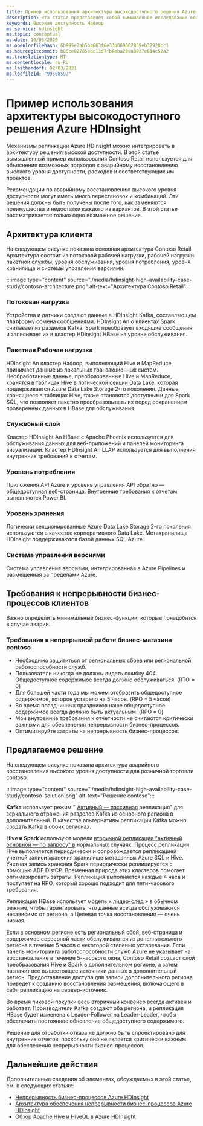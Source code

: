 ```yaml
---
title: Пример использования архитектуры высокодоступного решения Azure HDInsight
description: Эта статья представляет собой вымышленное исследование возможной архитектуры высокодоступного решения Azure HDInsight.
keywords: Высокая доступность Hadoop
ms.service: hdinsight
ms.topic: conceptual
ms.date: 10/08/2020
ms.openlocfilehash: 6b995e2ab5ba663f6e33b009062859eb32928cc1
ms.sourcegitcommit: b85ce02785edc13d7fb8eba29ea8027e614c52a2
ms.translationtype: MT
ms.contentlocale: ru-RU
ms.lasthandoff: 02/03/2021
ms.locfileid: "99508597"
---
```

# <a name="azure-hdinsight-highly-available-solution-architecture-case-study"></a>Пример использования архитектуры высокодоступного решения Azure HDInsight

Механизмы репликации Azure HDInsight можно интегрировать в архитектуру решения высокой доступности. В этой статье вымышленный пример использования Contoso Retail используется для объяснения возможных подходов к аварийному восстановлению высокого уровня доступности, расходов и соответствующих им проектов.

Рекомендации по аварийному восстановлению высокого уровня доступности могут иметь много перестановок и комбинаций. Эти решения должны быть получены после того, как заменяются преимущества и недостатки каждого из вариантов. В этой статье рассматривается только одно возможное решение.

## <a name="customer-architecture"></a>Архитектура клиента

На следующем рисунке показана основная архитектура Contoso Retail. Архитектура состоит из потоковой рабочей нагрузки, рабочей нагрузки пакетной службы, уровня обслуживания, уровня потребления, уровня хранилища и системы управления версиями.

:::image type="content" source="./media/hdinsight-high-availability-case-study/contoso-architecture.png" alt-text="Архитектура Contoso Retail":::

### <a name="streaming-workload"></a>Потоковая нагрузка

Устройства и датчики создают данные в HDInsight Kafka, составляющем платформу обмена сообщениями. HDInsight An о клиентах Spark считывает из разделов Kafka. Spark преобразует входящие сообщения и записывает их в кластер HDInsight HBase на уровне обслуживания.

### <a name="batch-workload"></a>Пакетная Рабочая нагрузка

HDInsight An кластер Hadoop, выполняющий Hive и MapReduce, принимает данные из локальных транзакционных систем. Необработанные данные, преобразованные Hive и MapReduce, хранятся в таблицах Hive в логической секции Data Lake, которая поддерживается Azure Data Lake Storage 2-го поколения. Данные, хранящиеся в таблицах Hive, также становятся доступными для Spark SQL, что позволяет пакетно преобразовывать их перед сохранением проверенных данных в HBase для обслуживания.

### <a name="serving-layer"></a>Служебный слой

Кластер HDInsight An HBase с Apache Phoenix используется для обслуживания данных для веб-приложений и панелей мониторинга визуализации. Кластер HDInsight An LLAP используется для выполнения внутренних требований к отчетам.

### <a name="consumption-layer"></a>Уровень потребления

Приложения API Azure и уровень управления API обратно — общедоступная веб-страница. Внутренние требования к отчетам выполняются Power BI.

### <a name="storage-layer"></a>Уровень хранения

Логически секционированные Azure Data Lake Storage 2-го поколения используются в качестве корпоративного Data Lake. Метахранилища HDInsight поддерживаются базой данных SQL Azure.

### <a name="version-control-system"></a>Система управления версиями

Система управления версиями, интегрированная в Azure Pipelines и размещенная за пределами Azure.

## <a name="customer-business-continuity-requirements"></a>Требования к непрерывности бизнес-процессов клиентов

Важно определить минимальные бизнес-функции, которые понадобятся в случае аварии.

### <a name="contoso-retails-business-continuity-requirements"></a>Требования к непрерывной работе бизнес-магазина contoso

* Необходимо защититься от региональных сбоев или региональной работоспособности служб.
* Пользователи никогда не должны видеть ошибку 404. Общедоступное содержимое всегда должно обслуживаться. (RTO = 0)  
* Для большей части года мы можем отобразить общедоступное содержимое, которое устарело на 5 часов. (RPO = 5 часов)
* Во время праздничных праздников наше общедоступное содержимое всегда должно быть актуальным. (RPO = 0)
* Мои внутренние требования к отчетности не считаются критически важными для обеспечения непрерывности бизнес-процессов.
* Оптимизируйте затраты на непрерывность бизнес-процессов.

## <a name="proposed-solution"></a>Предлагаемое решение

На следующем рисунке показана архитектура аварийного восстановления высокого уровня доступности для розничной торговли contoso.

:::image type="content" source="./media/hdinsight-high-availability-case-study/contoso-solution.png" alt-text="Решение contoso":::

**Kafka** использует режим " [Активный — пассивная](hdinsight-business-continuity-architecture.md#apache-kafka) репликация" для зеркального отражения разделов Kafka из основного региона в дополнительный. В качестве альтернативы репликации Kafka можно создать Kafka в обоих регионах.

**Hive и Spark** используют модели [вторичной репликации "активный основной — по запросу" в](hdinsight-business-continuity-architecture.md#apache-spark) нормальных случаях. Процесс репликации Hive выполняется периодически и сопровождается репликацией учетной записи хранения хранилище метаданных Azure SQL и Hive. Учетная запись хранения Spark периодически реплицируется с помощью ADF DistCP. Временная природа этих кластеров помогает оптимизировать затраты. Репликация выполняется каждые 4 часа и поступает на RPO, который хорошо подходит для пяти-часового требования.

Репликация **HBase** использует модель « [лидер-след](hdinsight-business-continuity-architecture.md#apache-hbase) » в обычном режиме, чтобы гарантировать, что данные всегда обслуживаются независимо от региона, а Целевая точка восстановления — очень низкая.

Если в основном регионе есть региональный сбой, веб-страница и содержимое серверной части обслуживаются из дополнительного региона в течение 5 часов с некоторой степенью устаревания. Если панель мониторинга работоспособности служб Azure не указывает на восстановление в течение 5-часового окна, Contoso Retail создаст слой преобразования Hive и Spark в дополнительном регионе, а затем назначит все вышестоящее источники данных в дополнительный регион. Предоставление доступа для записи дополнительного региона приведет к созданию восстановления размещения, включающего в себя репликацию на сервер-источник.

Во время пиковой покупки весь вторичный конвейер всегда активен и работает. Производители Kafka создают оба региона, и репликация HBase будет изменена с Leader-Follower на Leader-Leader, чтобы обеспечить постоянное обновление общедоступного содержимого.

Решение для отработки отказа не должно быть спроектировано для внутренних отчетов, поскольку оно не является критически важным для обеспечения непрерывности бизнес-процессов.

## <a name="next-steps"></a>Дальнейшие действия

Дополнительные сведения об элементах, обсуждаемых в этой статье, см. в следующих статьях:

* [Непрерывность бизнес-процессов Azure HDInsight](./hdinsight-business-continuity.md)
* [Архитектура обеспечения непрерывности бизнес-процессов Azure HDInsight](./hdinsight-business-continuity-architecture.md)
* [Обзор Apache Hive и HiveQL в Azure HDInsight](./hadoop/hdinsight-use-hive.md)
